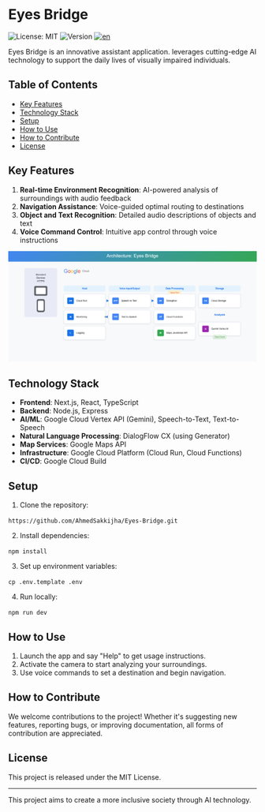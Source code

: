 # Eyes Bridge

![License: MIT](https://img.shields.io/badge/License-MIT-yellow.svg)
![Version](https://img.shields.io/badge/version-1.0.0-blue)
<a href="README.md">
<img src="https://img.shields.io/badge/lang-en-brightgreen.svg" alt="en">
</a>

Eyes Bridge is an innovative assistant application. leverages cutting-edge AI technology 
to support the daily lives of visually impaired individuals.


## Table of Contents

- [Key Features](#key-features)
- [Technology Stack](#technology-stack)
- [Setup](#setup)
- [How to Use](#how-to-use)
- [How to Contribute](#how-to-contribute)
- [License](#license)

## Key Features

1. **Real-time Environment Recognition**: AI-powered analysis of surroundings with audio feedback
2. **Navigation Assistance**: Voice-guided optimal routing to destinations
3. **Object and Text Recognition**: Detailed audio descriptions of objects and text
4. **Voice Command Control**: Intuitive app control through voice instructions

![Architecture](./public/images/architectur.png)


## Technology Stack

- **Frontend**: Next.js, React, TypeScript
- **Backend**: Node.js, Express
- **AI/ML**: Google Cloud Vertex API (Gemini), Speech-to-Text, Text-to-Speech
- **Natural Language Processing**: DialogFlow CX (using Generator)
- **Map Services**: Google Maps API
- **Infrastructure**: Google Cloud Platform (Cloud Run, Cloud Functions)
- **CI/CD**: Google Cloud Build


## Setup

1. Clone the repository:

` https://github.com/AhmedSakkijha/Eyes-Bridge.git `

2. Install dependencies:

`npm install`

3. Set up environment variables:

`cp .env.template .env`

4. Run locally:

`npm run dev`

## How to Use

1. Launch the app and say "Help" to get usage instructions.
2. Activate the camera to start analyzing your surroundings.
3. Use voice commands to set a destination and begin navigation.

## How to Contribute

We welcome contributions to the project! Whether it's suggesting new features, reporting bugs, or improving documentation, all forms of contribution are appreciated.

## License

This project is released under the MIT License.

---

This project aims to create a more inclusive society through AI technology.




